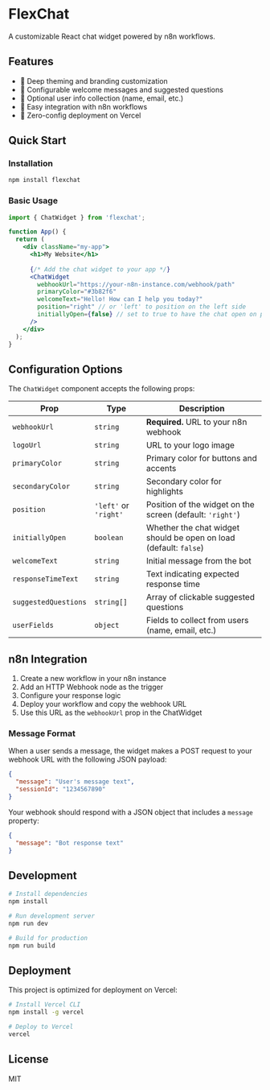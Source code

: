 # FlexChat

A customizable React chat widget powered by n8n workflows.

## Features

- 🎨 Deep theming and branding customization
- 💬 Configurable welcome messages and suggested questions
- 👤 Optional user info collection (name, email, etc.)
- 🔌 Easy integration with n8n workflows
- 🚀 Zero-config deployment on Vercel

## Quick Start

### Installation

```bash
npm install flexchat
```

### Basic Usage

```jsx
import { ChatWidget } from 'flexchat';

function App() {
  return (
    <div className="my-app">
      <h1>My Website</h1>
      
      {/* Add the chat widget to your app */}
      <ChatWidget 
        webhookUrl="https://your-n8n-instance.com/webhook/path"
        primaryColor="#3b82f6"
        welcomeText="Hello! How can I help you today?"
        position="right" // or 'left' to position on the left side
        initiallyOpen={false} // set to true to have the chat open on page load
      />
    </div>
  );
}
```

## Configuration Options

The `ChatWidget` component accepts the following props:

| Prop | Type | Description |
|------|------|-------------|
| `webhookUrl` | `string` | **Required.** URL to your n8n webhook |
| `logoUrl` | `string` | URL to your logo image |
| `primaryColor` | `string` | Primary color for buttons and accents |
| `secondaryColor` | `string` | Secondary color for highlights |
| `position` | `'left'` or `'right'` | Position of the widget on the screen (default: `'right'`) |
| `initiallyOpen` | `boolean` | Whether the chat widget should be open on load (default: `false`) |
| `welcomeText` | `string` | Initial message from the bot |
| `responseTimeText` | `string` | Text indicating expected response time |
| `suggestedQuestions` | `string[]` | Array of clickable suggested questions |
| `userFields` | `object` | Fields to collect from users (name, email, etc.) |

## n8n Integration

1. Create a new workflow in your n8n instance
2. Add an HTTP Webhook node as the trigger
3. Configure your response logic
4. Deploy your workflow and copy the webhook URL
5. Use this URL as the `webhookUrl` prop in the ChatWidget

### Message Format

When a user sends a message, the widget makes a POST request to your webhook URL with the following JSON payload:

```json
{
  "message": "User's message text",
  "sessionId": "1234567890"
}
```

Your webhook should respond with a JSON object that includes a `message` property:

```json
{
  "message": "Bot response text"
}
```

## Development

```bash
# Install dependencies
npm install

# Run development server
npm run dev

# Build for production
npm run build
```

## Deployment

This project is optimized for deployment on Vercel:

```bash
# Install Vercel CLI
npm install -g vercel

# Deploy to Vercel
vercel
```

## License

MIT
